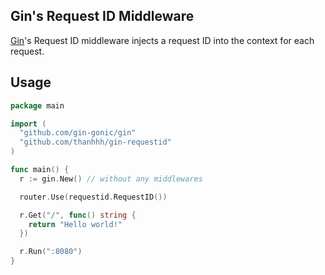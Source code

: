 ## Gin's Request ID Middleware

[Gin](https://github.com/gin-gonic/gin)'s Request ID middleware injects a request ID into the context for each request.

## Usage

```go
package main

import (
  "github.com/gin-gonic/gin"
  "github.com/thanhhh/gin-requestid"
)

func main() {
  r := gin.New() // without any middlewares

  router.Use(requestid.RequestID())

  r.Get("/", func() string {
    return "Hello world!"
  })

  r.Run(":8080")
}
```